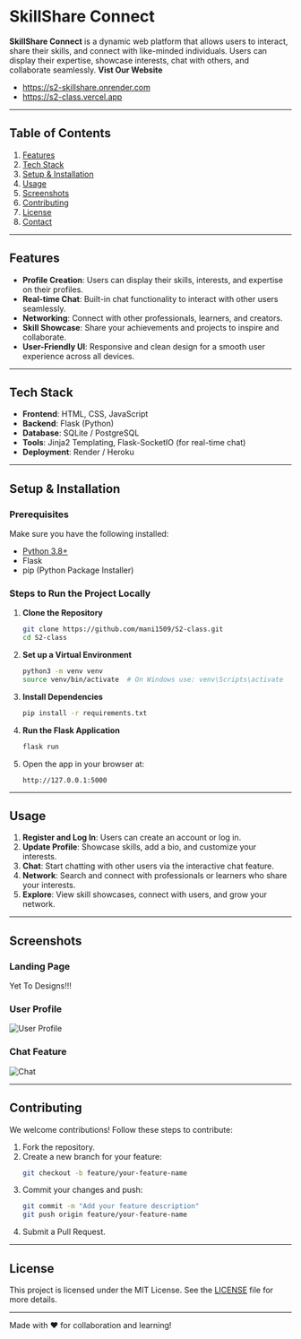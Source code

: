 # SkillShare Connect

**SkillShare Connect** is a dynamic web platform that allows users to interact, share their skills, and connect with like-minded individuals. Users can display their expertise, showcase interests, chat with others, and collaborate seamlessly.
**Vist Our Website**
- https://s2-skillshare.onrender.com
- https://s2-class.vercel.app

---

## Table of Contents

1. [Features](#features)
2. [Tech Stack](#tech-stack)
3. [Setup & Installation](#setup--installation)
4. [Usage](#usage)
5. [Screenshots](#screenshots)
6. [Contributing](#contributing)
7. [License](#license)
8. [Contact](#contact)

---

## Features

- **Profile Creation**: Users can display their skills, interests, and expertise on their profiles.
- **Real-time Chat**: Built-in chat functionality to interact with other users seamlessly.
- **Networking**: Connect with other professionals, learners, and creators.
- **Skill Showcase**: Share your achievements and projects to inspire and collaborate.
- **User-Friendly UI**: Responsive and clean design for a smooth user experience across all devices.

---

## Tech Stack

- **Frontend**: HTML, CSS, JavaScript
- **Backend**: Flask (Python)
- **Database**: SQLite / PostgreSQL
- **Tools**: Jinja2 Templating, Flask-SocketIO (for real-time chat)
- **Deployment**: Render / Heroku

---

## Setup & Installation

### Prerequisites

Make sure you have the following installed:

- [Python 3.8+](https://www.python.org/downloads/)
- Flask
- pip (Python Package Installer)

### Steps to Run the Project Locally

1. **Clone the Repository**

   ```bash
   git clone https://github.com/mani1509/S2-class.git
   cd S2-class
   ```

2. **Set up a Virtual Environment**

   ```bash
   python3 -m venv venv
   source venv/bin/activate  # On Windows use: venv\Scripts\activate
   ```

3. **Install Dependencies**

   ```bash
   pip install -r requirements.txt
   ```

4. **Run the Flask Application**
   ```bash
   flask run
   ```
5. Open the app in your browser at:
   ```
   http://127.0.0.1:5000
   ```

---

## Usage

1. **Register and Log In**: Users can create an account or log in.
2. **Update Profile**: Showcase skills, add a bio, and customize your interests.
3. **Chat**: Start chatting with other users via the interactive chat feature.
4. **Network**: Search and connect with professionals or learners who share your interests.
5. **Explore**: View skill showcases, connect with users, and grow your network.

---

## Screenshots

### Landing Page

<!-- ![Landing Page](https://res.cloudinary.com/dg0u5ptwr/image/upload/v1732971088/gric5gjvrfuxzsgnmylq.jpg) -->

Yet To Designs!!!

### User Profile

![User Profile](https://res.cloudinary.com/dg0u5ptwr/image/upload/v1733863637/ro29uvs2jnmzygvjkq6u.png)

### Chat Feature

![Chat](https://res.cloudinary.com/dg0u5ptwr/image/upload/v1733863636/gakcdblwlyzrlgvdbyig.png)

---

## Contributing

We welcome contributions! Follow these steps to contribute:

1. Fork the repository.
2. Create a new branch for your feature:
   ```bash
   git checkout -b feature/your-feature-name
   ```
3. Commit your changes and push:
   ```bash
   git commit -m "Add your feature description"
   git push origin feature/your-feature-name
   ```
4. Submit a Pull Request.

---

## License

This project is licensed under the MIT License. See the [LICENSE](LICENSE) file for more details.

---

Made with ❤️ for collaboration and learning!
